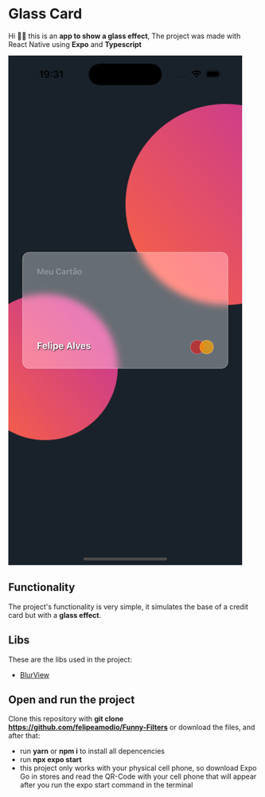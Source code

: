 
# Glass Card

Hi 🖖🏽 this is an **app to show a glass effect**, The project was made with React Native using **Expo** and **Typescript**

![Glass](https://github.com/felipeamodio/GlassMorphism/blob/main/glass.png)

## Functionality
The project's functionality is very simple, it simulates the base of a credit card but with a **glass effect**.

## Libs

These are the libs used in the project:
- [BlurView](https://docs.expo.dev/versions/latest/sdk/blur-view/)

## Open and run the project

Clone this repository with **git clone https://github.com/felipeamodio/Funny-Filters** or download the files, and after that:
- run **yarn** or **npm i** to install all depencencies 
- run **npx expo start**
- this project only works with your physical cell phone, so download Expo Go in stores and read the QR-Code with your cell phone that will appear after you run the expo start command in the terminal
